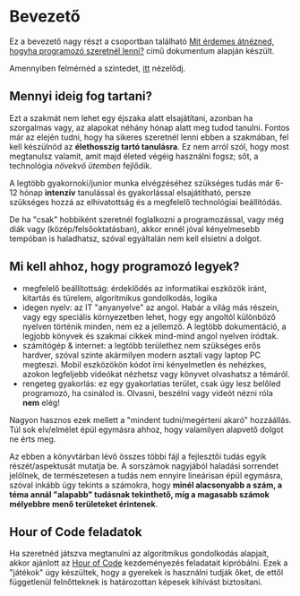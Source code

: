 # Bevezető
Ez a bevezető nagy részt a csoportban található [Mit érdemes átnézned, hogyha programozó szeretnél lenni?](https://www.facebook.com/notes/programoz%C3%B3k/mit-%C3%A9rdemes-%C3%A1tn%C3%A9zned-hogyha-programoz%C3%B3-szeretn%C3%A9l-lenni/1049311835185977/) című dokumentum alapján készült.

Amennyiben felmérnéd a szintedet, [itt](http://sijinjoseph.com/programmer-competency-matrix/) nézelődj.

## Mennyi ideig fog tartani?
Ezt a szakmát nem lehet egy éjszaka alatt elsajátítani, azonban ha szorgalmas vagy, az alapokat néhány hónap alatt meg tudod tanulni.
Fontos már az elején tudni, hogy ha sikeres szeretnél lenni ebben a szakmában, fel kell készülnöd az **élethosszig tartó tanulásra**.
Ez nem arról szól, hogy most megtanulsz valamit, amit majd életed végéig használni fogsz; sőt, a technológia _növekvő ütemben_ fejlődik.

A legtöbb gyakornoki/junior munka elvégzéséhez szükséges tudás már 6-12 hónap **intenzív** tanulással és gyakorlással elsajátítható, persze szükséges hozzá az elhivatottság és a megfelelő technológiai beállítódás.

De ha "csak" hobbiként szeretnél foglalkozni a programozással, vagy még diák vagy (közép/felsőoktatásban), akkor ennél jóval kényelmesebb tempóban is haladhatsz, szóval egyáltalán nem kell elsietni a dolgot.

## Mi kell ahhoz, hogy programozó legyek?
- megfelelő beállítottság: érdeklődés az informatikai eszközök iránt, kitartás és türelem, algoritmikus gondolkodás, logika
- idegen nyelv: az IT "anyanyelve" az angol. Habár a világ más részein, vagy egy speciális környezetben lehet, hogy egy angoltól különböző nyelven történik minden, nem ez a jellemző. A legtöbb dokumentáció, a legjobb könyvek és szakmai cikkek mind-mind angol nyelven íródtak.
- számítógép & internet: a legtöbb területhez nem szükséges erős hardver, szóval szinte akármilyen modern asztali vagy laptop PC megteszi. Mobil eszközökön kódot írni kényelmetlen és nehézkes, azokon legfeljebb videókat nézhetsz vagy könyvet olvashatsz a témáról.
- rengeteg gyakorlás: ez egy gyakorlatias terület, csak úgy lesz belőled programozó, ha csinálod is. Olvasni, beszélni vagy videót nézni róla **nem** elég!

Nagyon hasznos ezek mellett a "mindent tudni/megérteni akaró" hozzáállás. Túl sok elv/elmélet épül egymásra ahhoz, hogy valamilyen alapvető dolgot ne érts meg.

Az ebben a könyvtárban lévő összes többi fájl a fejlesztői tudás egyik részét/aspektusát mutatja be.
A sorszámok nagyjából haladási sorrendet jelölnek, de természetesen a tudás nem ennyire lineárisan épül egymásra, szóval inkább úgy tekints a számokra, hogy **minél alacsonyabb a szám, a téma annál "alapabb" tudásnak tekinthető, míg a magasabb számok mélyebbre menő területeket érintenek**.

## Hour of Code feladatok
Ha szeretnéd játszva megtanulni az algoritmikus gondolkodás alapjait, akkor ajánlott az [Hour of Code](https://hourofcode.com/hu/learn) kezdeményezés feladatait kipróbálni.
Ezek a "játékok" úgy készültek, hogy a gyerekek is használni tudják őket, de ettől függetlenül felnőtteknek is határozottan képesek kihívást biztosítani.
